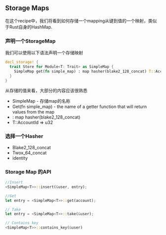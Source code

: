 ## Storage Maps 

在这个recipe中，我们将看到如何存储一个mapping从键到值的一个映射，类似于Rust自身的HashMap.

### 声明一个StorageMap

我们可以使用以下语法声明一个存储映射

```rust
decl_storage! {
  trait Store for Module<T: Trait> as SimpleMap {
    SimpleMap get(fn simple_map) : map hasher(blake2_128_concat) T::AccountId => u32;
  }
}
```

从存储的值来看，大部分的内容应该很熟悉

- SimpleMap - 存储map的名称
- Get(fn simple_map) - the name of a getter function that will return values from the map 
- : map hasher(blake2_128_concat)
- T::AccountId => u32

### 选择一个Hasher

- Blake2_128_concat
- Twox_64_concat
- identity

### Storage Map 的API 

```rust
//Insert 
<SimpleMap<T>>::insert(&user, entry);

//Get 
let entry = <SimpleMap<T>>::get(account);

// Take 
let entry = <SimpleMap<T>>::take(&user);

// Contains key 
<SimpleMap<T>>::contains_key(&user)
```

